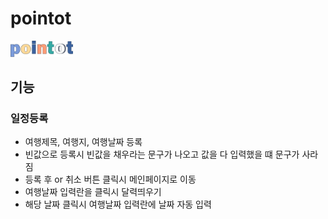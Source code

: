 # pointot
<img src="./src/assets/logo.png" alt="logo" width="100">

## 기능
### 일정등록
+ 여행제목, 여행지, 여행날짜 등록
+ 빈값으로 등록시 빈값을 채우라는 문구가 나오고 값을 다 입력했을 떄 문구가 사라짐
+ 등록 후 or 취소 버튼 클릭시 메인페이지로 이동
+ 여행날짜 입력란을 클릭시 달력띄우기
+ 해당 날짜 클릭시 여행날짜 입력란에 날짜 자동 입력